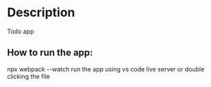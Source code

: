 # Description
Todo app

## How to run the app:
npx webpack --watch
run the app using vs code live server or double clicking the file